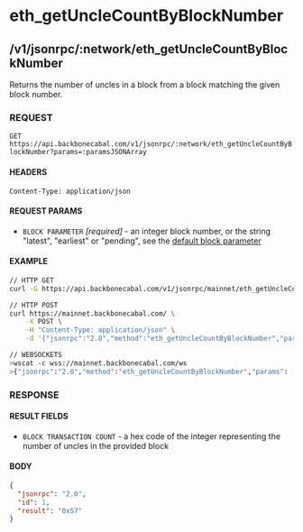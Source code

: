 # eth_getUncleCountByBlockNumber

## /v1/jsonrpc/:network/eth_getUncleCountByBlockNumber

Returns the number of uncles in a block from a block matching the given block number.

### REQUEST

`GET https://api.backbonecabal.com/v1/jsonrpc/:network/eth_getUncleCountByBlockNumber?params=:paramsJSONArray`

#### HEADERS

`Content-Type: application/json`

#### REQUEST PARAMS

- `BLOCK PARAMETER` _[required]_ - an integer block number, or the string "latest", "earliest" or "pending", see the [default block parameter](https://github.com/ethereum/wiki/wiki/JSON-RPC#the-default-block-parameter)

#### EXAMPLE

```bash
// HTTP GET
curl -G https://api.backbonecabal.com/v1/jsonrpc/mainnet/eth_getUncleCountByBlockNumber --data-urlencode 'params=["latest"]'

// HTTP POST
curl https://mainnet.backbonecabal.com/ \
    -X POST \
    -H "Content-Type: application/json" \
    -d '{"jsonrpc":"2.0","method":"eth_getUncleCountByBlockNumber","params": ["latest"],"id":1}'

// WEBSOCKETS
>wscat -c wss://mainnet.backbonecabal.com/ws
>{"jsonrpc":"2.0","method":"eth_getUncleCountByBlockNumber","params": ["latest"],"id":1}
```

### RESPONSE

#### RESULT FIELDS

- `BLOCK TRANSACTION COUNT` - a hex code of the integer representing the number of uncles in the provided block

#### BODY

```json
{
  "jsonrpc": "2.0",
  "id": 1,
  "result": "0x57"
}
```
